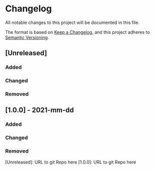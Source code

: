 # Changelog
All notable changes to this project will be documented in this file.

The format is based on [Keep a Changelog](https://keepachangelog.com/en/1.0.0/),
and this project adheres to [Semantic Versioning](https://semver.org/spec/v2.0.0.html).

## [Unreleased]
### Added
### Changed
### Removed

## [1.0.0] - 2021-mm-dd
### Added
### Changed
### Removed

[Unreleased]: URL to git Repo here
[1.0.0]: URL to git Repo here
